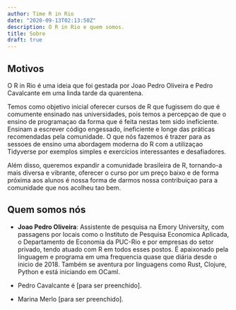 ```yaml
---
author: Time R in Rio
date: "2020-09-13T02:13:50Z"
description: O R in Rio e quem somos.
title: Sobre
draft: true
---
```


## Motivos

O R in Rio é uma ideia que foi gestada por Joao Pedro Oliveira e Pedro Cavalcante em uma
linda tarde da quarentena.

Temos como objetivo inicial oferecer cursos de R que fugissem
do que é comumente ensinado nas universidades, pois temos a percepçao de que o ensino
de programaçao da forma que é feita nestas tem sido ineficiente. Ensinam a escrever código
engessado, ineficiente e longe das práticas recomendadas pela comunidade. O que nós fazemos é trazer para
as sessoes de ensino uma abordagem moderna do R com a utilizaçao Tidyverse por exemplos simples e 
exercícios interessantes e desafiadores.

Além disso, queremos expandir a comunidade brasileira de R, tornando-a mais diversa e vibrante,
oferecer o curso por um preço baixo e de forma próxima aos alunos é nossa forma de darmos nossa
contribuiçao para a comunidade que nos acolheu tao bem.

## Quem somos nós

- **Joao Pedro Oliveira**: Assistente de pesquisa na Emory University, com passagens por locais como
o Instituto de Pesquisa Economica Aplicada, o Departamento de Economia da PUC-Rio e por empresas 
do setor privado, tendo atuado com R em todos esses postos. É apaixonado pela linguagem e programa 
em uma frequencia quase que diária desde o inicio de 2018. Também se aventura por linguagens 
como Rust, Clojure, Python e está iniciando em OCaml.

- Pedro Cavalcante é [para ser preenchido].

- Marina Merlo [para ser preenchido].